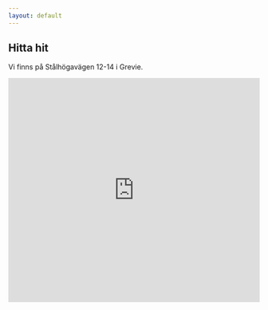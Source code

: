 ```yaml
---
layout: default
---
```


## Hitta hit

Vi finns på Stålhögavägen 12-14 i Grevie.

<div id="html" markdown="0">
<iframe src="https://www.google.com/maps/embed?pb=!1m18!1m12!1m3!1d2208.5032504190794!2d12.771099915987415!3d56.3901459807286!2m3!1f0!2f0!3f0!3m2!1i1024!2i768!4f13.1!3m3!1m2!1s0x4651845113be0d3b%3A0xe9f2b33609d3c331!2zU3TDpWxow7ZnYXbDpGdlbiAxMiwgMjY5IDYyIEdyZXZpZQ!5e0!3m2!1ssv!2sse!4v1647599316710!5m2!1ssv!2sse" width="100%" height="450" style="border:0;" allowfullscreen="" loading="lazy"></iframe>
</div>
